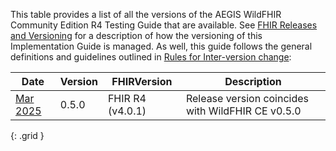 
This table provides a list of all the versions of the AEGIS WildFHIR Community Edition R4 Testing Guide that are available. See [FHIR Releases and Versioning](http://build.fhir.org/versions.html#versions) for a description of how the versioning of this Implementation Guide is managed. As well, this guide follows the general definitions and guidelines outlined in [Rules for Inter-version change](http://build.fhir.org/versions.html#change):

| **Date** | **Version** | **FHIRVersion** | **Description** |
| -------- | ----------- | --------------- | --------------- |
| [Mar 2025](index.html) | 0.5.0 | FHIR R4 (v4.0.1) | Release version coincides with WildFHIR CE v0.5.0 |
{: .grid }
